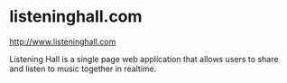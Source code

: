 listeninghall.com
=================

http://www.listeninghall.com

Listening Hall is a single page web application that allows users to share and listen to music together in realtime.
